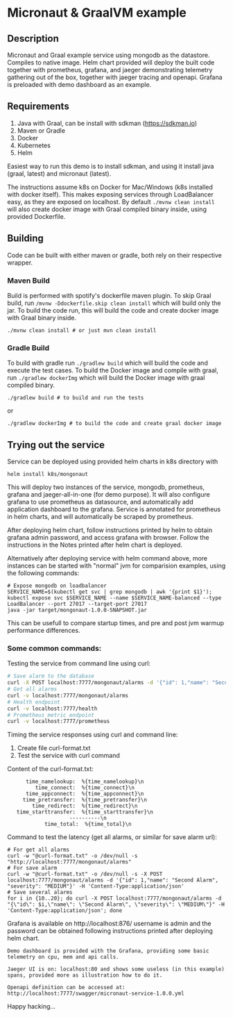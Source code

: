 # Micronaut & GraalVM example


## Description

Micronaut and Graal example service using mongodb as the datastore.
Compiles to native image. Helm chart provided will deploy the built code together with prometheus, grafana, and jaeger demonstrating telemetry gathering out of the box, together with jaeger tracing and openapi. Grafana is preloaded with demo dashboard as an example.

## Requirements

1. Java with Graal, can be install with sdkman (https://sdkman.io)
2. Maven or Gradle
3. Docker
4. Kubernetes
5. Helm


Easiest way to run this demo is to install sdkman, and using it install java (graal, latest) and micronaut (latest). 

The instructions assume k8s on Docker for Mac/Windows (k8s installed with docker itself). This makes exposing services through LoadBalancer easy, as they are exposed on localhost.
By default ```./mvnw clean install``` will also create docker image with Graal
compiled binary inside, using provided Dockerfile. 

## Building
Code can be built with either maven or gradle, both rely on their respective wrapper.

### Maven Build
Build is performed with spotify's dockerfile maven plugin. To skip Graal build, run `/mvnw -Ddockerfile.skip clean install` which will build only the jar.
To build the code run, this will build the code and create docker image with
Graal binary inside.

```
./mvnw clean install # or just mvn clean install
```

### Gradle Build
To build with gradle run ```./gradlew build``` which will build the code and execute the test cases. To build the Docker image and compile with graal, run ```./gradlew dockerImg``` which will build the Docker image with graal compiled binary.

```
./gradlew build # to build and run the tests
```
or
```
./gradlew dockerImg # to build the code and create graal docker image
```

## Trying out the service

Service can be deployed using provided helm charts in k8s directory with
```
helm install k8s/mongonaut
```
This will deploy two instances of the service, mongodb, prometheus, grafana and jaeger-all-in-one (for demo purpose). It
will also configure grafana to use prometheus as datasource, and automatically
add application dashboard to the grafana.
Service is annotated for prometheus in helm charts, and will automatically be
scraped by prometheus.

After deploying helm chart, follow instructions printed by helm to obtain
grafana admin password, and access grafana with browser. Follow the instructions in the Notes printed after helm chart is deployed.

Alternatively after deploying service with helm command above, more instances
can be started with "normal" jvm for comparision examples, using the following commands:
```
# Expose mongodb on loadbalancer
SERVICE_NAME=$(kubectl get svc | grep mongodb | awk '{print $1}'); kubectl expose svc $SERVICE_NAME --name $SERVICE_NAME-balanced --type LoadBalancer --port 27017 --target-port 27017
java -jar target/mongonaut-1.0.0-SNAPSHOT.jar
```
This can be usefull to compare startup times, and pre and post jvm warmup performance differences.

### Some common commands:

Testing the service from command line using curl:

```bash
# Save alarm to the database
curl -X POST localhost:7777/mongonaut/alarms -d '{"id": 1,"name": "Second Alarm", "severity": "MEDIUM"}' -H 'Content-Type:application/json'
# Get all alarms
curl -v localhost:7777/mongonaut/alarms
# Health endpoint
curl -v localhost:7777/health
# Prometheus metric endpoint
curl -v localhost:7777/prometheus
```
Timing the service responses using curl and command line:

1. Create file curl-format.txt
2. Test the service with curl command

Content of the curl-format.txt:
```
      time_namelookup:  %{time_namelookup}\n
         time_connect:  %{time_connect}\n
      time_appconnect:  %{time_appconnect}\n
     time_pretransfer:  %{time_pretransfer}\n
        time_redirect:  %{time_redirect}\n
   time_starttransfer:  %{time_starttransfer}\n
                    ----------\n
            time_total:  %{time_total}\n
``` 
Command to test the latency (get all alarms, or similar for save alarm url):
```
# For get all alarms
curl -w "@curl-format.txt" -o /dev/null -s "http://localhost:7777/mongonaut/alarms"
# For save alarm
curl -w "@curl-format.txt" -o /dev/null -s -X POST localhost:7777/mongonaut/alarms -d '{"id": 1,"name": "Second Alarm", "severity": "MEDIUM"}' -H 'Content-Type:application/json'
# Save several alarms
for i in {10..20}; do curl -X POST localhost:7777/mongonaut/alarms -d "{\"id\": $i,\"name\": \"Second Alarm\", \"severity\": \"MEDIUM\"}" -H 'Content-Type:application/json'; done
```
Grafana is available on http://localhost:876/ username is admin and the password can be obtained following instructions printed after deploying helm chart.
```
Demo dashboard is provided with the Grafana, providing some basic telemetry on cpu, mem and api calls.
```
```
Jaeger UI is on: localhost:80 and shows some useless (in this example) spans, provided more as illustration how to do it.
```
```
Openapi definition can be accessed at: http://localhost:7777/swagger/micronaut-service-1.0.0.yml
```

Happy hacking...
